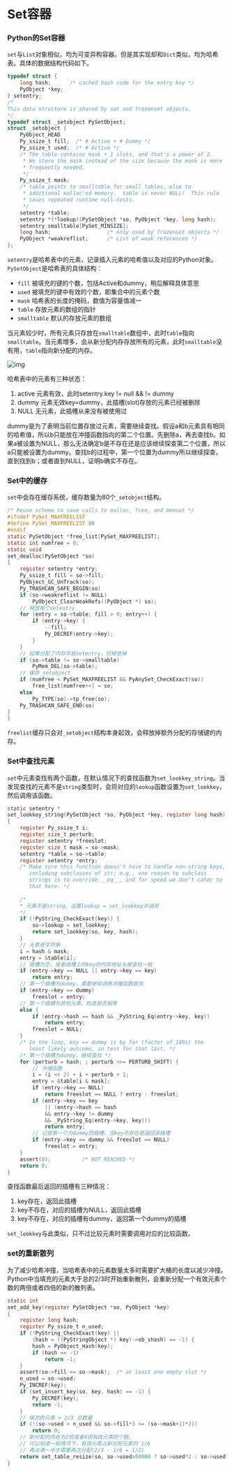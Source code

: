 # Set容器

### Python的Set容器 <a id="Python&#x7684;Set&#x5BB9;&#x5668;"></a>

`set`与`List`对象相似，均为可变异构容器。但是其实现却和`Dict`类似，均为哈希表。具体的数据结构代码如下。

```c
typedef struct {
    long hash;      /* cached hash code for the entry key */
    PyObject *key;
} setentry;
/*
This data structure is shared by set and frozenset objects.
*/
typedef struct _setobject PySetObject;
struct _setobject {
    PyObject_HEAD
    Py_ssize_t fill;  /* # Active + # Dummy */
    Py_ssize_t used;  /* # Active */
    /* The table contains mask + 1 slots, and that's a power of 2.
     * We store the mask instead of the size because the mask is more
     * frequently needed.
     */
    Py_ssize_t mask;
    /* table points to smalltable for small tables, else to
     * additional malloc'ed memory.  table is never NULL!  This rule
     * saves repeated runtime null-tests.
     */
    setentry *table;
    setentry *(*lookup)(PySetObject *so, PyObject *key, long hash);
    setentry smalltable[PySet_MINSIZE];
    long hash;                  /* only used by frozenset objects */
    PyObject *weakreflist;      /* List of weak references */
};
```

`setentry`是哈希表中的元素，记录插入元素的哈希值以及对应的Python对象。`PySetObject`是哈希表的具体结构：

* `fill` 被填充的键的个数，包括Active和dummy，稍后解释具体意思
* `used` 被填充的键中有效的个数，即集合中的元素个数
* `mask` 哈希表的长度的掩码，数值为容量值减一
* `table` 存放元素的数组的指针
* `smalltable` 默认的存放元素的数组

当元素较少时，所有元素只存放在`smalltable`数组中，此时`table`指向`smalltable`。当元素增多，会从新分配内存存放所有的元素，此时`smalltable`没有用，`table`指向新分配的内存。

![img](https://fanchao01.github.io/blog/images/py_dict.png)

哈希表中的元素有三种状态：

1. active 元素有效，此时setentry.key != null && != dummy
2. dummy 元素无效key=dummy，此插槽\(slot\)存放的元素已经被删除
3. NULL 无元素，此插槽从来没有被使用过

dummy是为了表明当前位置存放过元素，需要继续查找。假设a和b元素具有相同的哈希值，所以b只能放在冲撞函数指向的第二个位置。先删除a，再去查找b。如果a被设置为NULL，那么无法确定b是不存在还是应该继续探查第二个位置，所以a只能被设置为dummy。查找b的过程中，第一个位置为dummy所以继续探查，直到找到b；或者直到NULL，证明b确实不存在。

### Set中的缓存 <a id="Set&#x4E2D;&#x7684;&#x7F13;&#x5B58;"></a>

`set`中会存在缓存系统，缓存数量为80个`_setobject`结构。

```c
/* Reuse scheme to save calls to malloc, free, and memset */
#ifndef PySet_MAXFREELIST
#define PySet_MAXFREELIST 80
#endif
static PySetObject *free_list[PySet_MAXFREELIST];
static int numfree = 0;
static void
set_dealloc(PySetObject *so)
{
    register setentry *entry;
    Py_ssize_t fill = so->fill;
    PyObject_GC_UnTrack(so);
    Py_TRASHCAN_SAFE_BEGIN(so)
    if (so->weakreflist != NULL)
        PyObject_ClearWeakRefs((PyObject *) so);
    // 释放每个setentry
    for (entry = so->table; fill > 0; entry++) {
        if (entry->key) {
            --fill;
            Py_DECREF(entry->key);
        }
    }
    // 如果分配了内存存放setentry，则释放掉
    if (so->table != so->smalltable)
        PyMem_DEL(so->table);
    // 缓存_setobject
    if (numfree < PySet_MAXFREELIST && PyAnySet_CheckExact(so))
        free_list[numfree++] = so;
    else
        Py_TYPE(so)->tp_free(so);
    Py_TRASHCAN_SAFE_END(so)
}
}
```

`freelist`缓存只会对`_setobject`结构本身起效，会释放掉额外分配的存储键的内存。

### Set中查找元素 <a id="Set&#x4E2D;&#x67E5;&#x627E;&#x5143;&#x7D20;"></a>

`set`中元素查找有两个函数，在默认情况下的查找函数为`set_lookkey_string`。当发现查找的元素不是`string`类型时，会将对应的`lookup`函数设置为`set_lookkey`，然后调用该函数。

```c
static setentry *
set_lookkey_string(PySetObject *so, PyObject *key, register long hash)
{
    register Py_ssize_t i;
    register size_t perturb;
    register setentry *freeslot;
    register size_t mask = so->mask;
    setentry *table = so->table;
    register setentry *entry;
    /* Make sure this function doesn't have to handle non-string keys,
       including subclasses of str; e.g., one reason to subclass
       strings is to override __eq__, and for speed we don't cater to
       that here. */
       
    /*
    * 元素不是string，设置lookup = set_lookkey并调用
    */
    if (!PyString_CheckExact(key)) {
        so->lookup = set_lookkey;
        return set_lookkey(so, key, hash);
    }
    // 元素是字符串
    i = hash & mask;
    entry = &table[i];
    // 插槽为空，或者插槽上的key的内存地址与被查找一致
    if (entry->key == NULL || entry->key == key)
        return entry;
    // 第一个插槽为dummy，需要继续调用冲撞函数查找
    if (entry->key == dummy)
        freeslot = entry;
    // 第一个插槽为其他元素，检查是否相等
    else {
        if (entry->hash == hash && _PyString_Eq(entry->key, key))
            return entry;
        freeslot = NULL;
    }
    /* In the loop, key == dummy is by far (factor of 100s) the
       least likely outcome, so test for that last. */
    /* 第一个插槽为dummy，继续查找 */
    for (perturb = hash; ; perturb >>= PERTURB_SHIFT) {
        // 冲撞函数
        i = (i << 2) + i + perturb + 1;
        entry = &table[i & mask];
        if (entry->key == NULL)
            return freeslot == NULL ? entry : freeslot;
        if (entry->key == key
            || (entry->hash == hash
            && entry->key != dummy
            && _PyString_Eq(entry->key, key)))
            return entry;
        // 记录第一个为dummy的插槽，当key不存在是返回该插槽
        if (entry->key == dummy && freeslot == NULL)
            freeslot = entry;
    }
    assert(0);          /* NOT REACHED */
    return 0;
}
```

查找函数最后返回的插槽有三种情况：

1. key存在，返回此插槽
2. key不存在，对应的插槽为NULL，返回此插槽
3. key不存在，对应的插槽有dummy，返回第一个dummy的插槽

`set_lookkey`与此类似，只不过比较元素时需要调用对应的比较函数。

### set的重新散列 <a id="set&#x7684;&#x91CD;&#x65B0;&#x6563;&#x5217;"></a>

为了减少哈希冲撞，当哈希表中的元素数量太多时需要扩大桶的长度以减少冲撞。Python中当填充的元素大于总的2/3时开始重新散列，会重新分配一个有效元素个数的两倍或者四倍的新的散列表。

```c
static int
set_add_key(register PySetObject *so, PyObject *key)
{
    register long hash;
    register Py_ssize_t n_used;
    if (!PyString_CheckExact(key) ||
        (hash = ((PyStringObject *) key)->ob_shash) == -1) {
        hash = PyObject_Hash(key);
        if (hash == -1)
            return -1;
    }
    assert(so->fill <= so->mask);  /* at least one empty slot */
    n_used = so->used;
    Py_INCREF(key);
    if (set_insert_key(so, key, hash) == -1) {
        Py_DECREF(key);
        return -1;
    }
    // 填充的元素 > 2/3 总数量
    if (!(so->used > n_used && so->fill*3 >= (so->mask+1)*2))
        return 0;
    // 新分配的内存为2倍或者4倍有效元素的个数。
    // 可以知道一般情况下，有效元素占新分配元素的 1/6
    // 再占满一半才需要再次分配(2/3 - 1/6 = 1/2)
    return set_table_resize(so, so->used>50000 ? so->used*2 : so->used*4);
}
```

